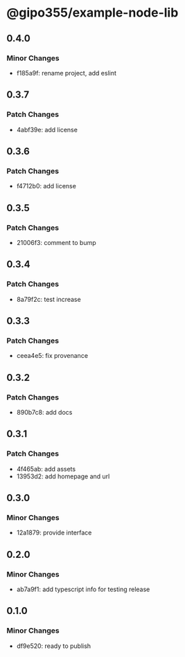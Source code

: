 # @gipo355/example-node-lib

## 0.4.0

### Minor Changes

- f185a9f: rename project, add eslint

## 0.3.7

### Patch Changes

- 4abf39e: add license

## 0.3.6

### Patch Changes

- f4712b0: add license

## 0.3.5

### Patch Changes

- 21006f3: comment to bump

## 0.3.4

### Patch Changes

- 8a79f2c: test increase

## 0.3.3

### Patch Changes

- ceea4e5: fix provenance

## 0.3.2

### Patch Changes

- 890b7c8: add docs

## 0.3.1

### Patch Changes

- 4f465ab: add assets
- 13953d2: add homepage and url

## 0.3.0

### Minor Changes

- 12a1879: provide interface

## 0.2.0

### Minor Changes

- ab7a9f1: add typescript info for testing release

## 0.1.0

### Minor Changes

- df9e520: ready to publish

